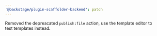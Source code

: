 ```yaml
---
'@backstage/plugin-scaffolder-backend': patch
---
```


Removed the depreacated `publish:file` action, use the template editor to test templates instead.
